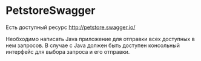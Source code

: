 # PetstoreSwagger
Есть доступный ресурс http://petstore.swagger.io/

Необходимо написать Java приложение для отправки всех доступных в нем запросов.
В случае с Java должен быть доступен консольный интерфейс для выбора запроса и его отправки.
